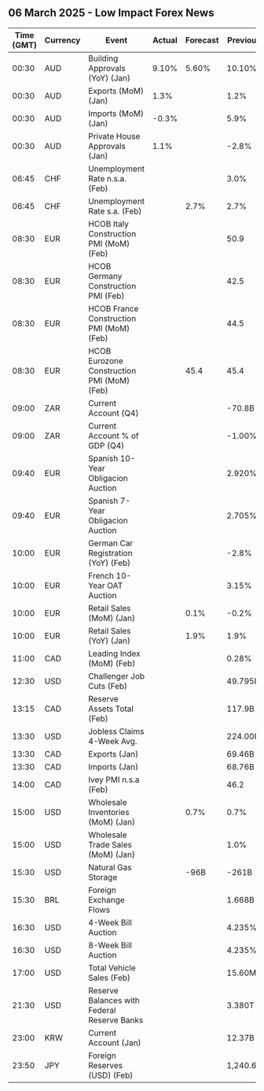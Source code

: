 ## 06 March 2025 - Low Impact Forex News

| Time (GMT) | Currency | Event | Actual | Forecast | Previous |
|------|----------|-------|--------|----------|----------|
| 00:30 | AUD | Building Approvals (YoY) (Jan) | 9.10% | 5.60% | 10.10% |
| 00:30 | AUD | Exports (MoM) (Jan) | 1.3% |  | 1.2% |
| 00:30 | AUD | Imports (MoM) (Jan) | -0.3% |  | 5.9% |
| 00:30 | AUD | Private House Approvals (Jan) | 1.1% |  | -2.8% |
| 06:45 | CHF | Unemployment Rate n.s.a. (Feb) |  |  | 3.0% |
| 06:45 | CHF | Unemployment Rate s.a. (Feb) |  | 2.7% | 2.7% |
| 08:30 | EUR | HCOB Italy Construction PMI (MoM) (Feb) |  |  | 50.9 |
| 08:30 | EUR | HCOB Germany Construction PMI (Feb) |  |  | 42.5 |
| 08:30 | EUR | HCOB France Construction PMI (MoM) (Feb) |  |  | 44.5 |
| 08:30 | EUR | HCOB Eurozone Construction PMI (MoM) (Feb) |  | 45.4 | 45.4 |
| 09:00 | ZAR | Current Account (Q4) |  |  | -70.8B |
| 09:00 | ZAR | Current Account % of GDP (Q4) |  |  | -1.00% |
| 09:40 | EUR | Spanish 10-Year Obligacion Auction |  |  | 2.920% |
| 09:40 | EUR | Spanish 7-Year Obligacion Auction |  |  | 2.705% |
| 10:00 | EUR | German Car Registration (YoY) (Feb) |  |  | -2.8% |
| 10:00 | EUR | French 10-Year OAT Auction |  |  | 3.15% |
| 10:00 | EUR | Retail Sales (MoM) (Jan) |  | 0.1% | -0.2% |
| 10:00 | EUR | Retail Sales (YoY) (Jan) |  | 1.9% | 1.9% |
| 11:00 | CAD | Leading Index (MoM) (Feb) |  |  | 0.28% |
| 12:30 | USD | Challenger Job Cuts (Feb) |  |  | 49.795K |
| 13:15 | CAD | Reserve Assets Total (Feb) |  |  | 117.9B |
| 13:30 | USD | Jobless Claims 4-Week Avg. |  |  | 224.00K |
| 13:30 | CAD | Exports (Jan) |  |  | 69.46B |
| 13:30 | CAD | Imports (Jan) |  |  | 68.76B |
| 14:00 | CAD | Ivey PMI n.s.a (Feb) |  |  | 46.2 |
| 15:00 | USD | Wholesale Inventories (MoM) (Jan) |  | 0.7% | 0.7% |
| 15:00 | USD | Wholesale Trade Sales (MoM) (Jan) |  |  | 1.0% |
| 15:30 | USD | Natural Gas Storage |  | -96B | -261B |
| 15:30 | BRL | Foreign Exchange Flows |  |  | 1.668B |
| 16:30 | USD | 4-Week Bill Auction |  |  | 4.235% |
| 16:30 | USD | 8-Week Bill Auction |  |  | 4.235% |
| 17:00 | USD | Total Vehicle Sales (Feb) |  |  | 15.60M |
| 21:30 | USD | Reserve Balances with Federal Reserve Banks |  |  | 3.380T |
| 23:00 | KRW | Current Account (Jan) |  |  | 12.37B |
| 23:50 | JPY | Foreign Reserves (USD) (Feb) |  |  | 1,240.6B |
